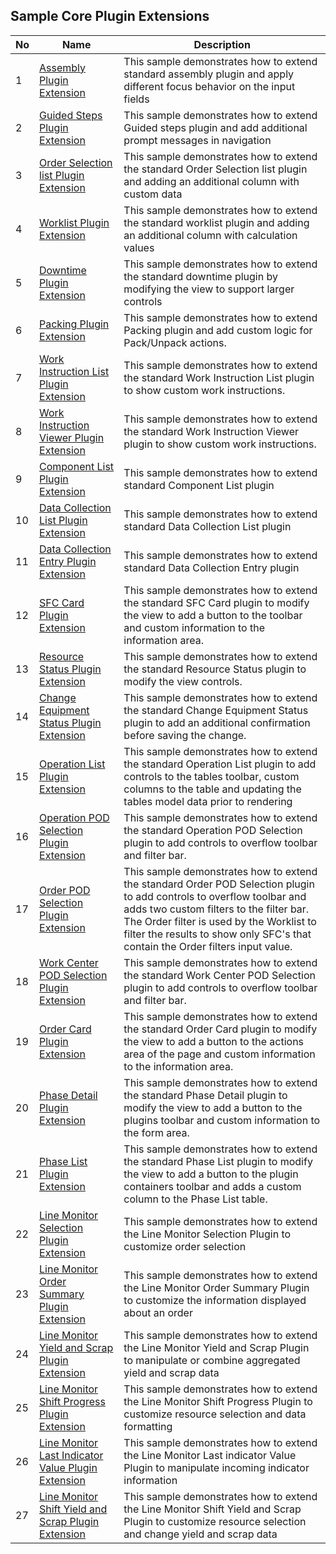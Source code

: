 ## Sample Core Plugin Extensions

| No |Name                                                                                                                           | Description                                                                                                                                                           |
| ---------|------------------------------------------------------------------------------------------------------------------------------ | --------------------------------------------------------------------------------------------------------------------------------------------------------------------- | 
| 1 | [Assembly Plugin Extension](./plugins/webapp/assemblyPointExtensionProvider/) | This sample demonstrates how to extend standard assembly plugin and apply different focus behavior on the input fields |  
| 2 | [Guided Steps Plugin Extension](./plugins/webapp/guidedStepsExtensionProvider/) | This sample demonstrates how to extend Guided steps plugin and add additional prompt messages in navigation | 
| 3 | [Order Selection list Plugin Extension](./plugins/webapp/orderListExtensionProvider/) | This sample demonstrates how to extend the standard Order Selection list plugin and adding an additional column with custom data | 
| 4 | [Worklist Plugin Extension](./plugins/webapp/worklistExtensionProvider/) | This sample demonstrates how to extend the standard worklist plugin and adding an additional column with calculation values | 
| 5 | [Downtime Plugin Extension](./plugins/webapp/downtimeExtensionProvider/) | This sample demonstrates how to extend the standard downtime plugin by modifying the view to support larger controls | 
| 6 | [Packing Plugin Extension](./plugins/webapp/packingExtensionProvider/) | This sample demonstrates how to extend Packing plugin and add custom logic for Pack/Unpack actions. | 
| 7 | [Work Instruction List Plugin Extension](./plugins/webapp/workInstructionListExtensionProvider/) | This sample demonstrates how to extend the standard Work Instruction List plugin to show custom work instructions. |
| 8 | [Work Instruction Viewer Plugin Extension](./plugins/webapp/workInstructionViewerExtensionProvider/) | This sample demonstrates how to extend the standard Work Instruction Viewer plugin to show custom work instructions. |
| 9 | [Component List Plugin Extension](./plugins/webapp/componentListExtensionProvider/) | This sample demonstrates how to extend standard Component List plugin | 
| 10 | [Data Collection List Plugin Extension](./plugins/webapp/dataCollectionListExtensionProvider/) | This sample demonstrates how to extend standard Data Collection List plugin | 
| 11 | [Data Collection Entry Plugin Extension](./plugins/webapp/dataCollectionEntryExtensionProvider/) | This sample demonstrates how to extend standard Data Collection Entry plugin | 
| 12 | [SFC Card Plugin Extension](./plugins/webapp/sfcCardExtensionProvider/) | This sample demonstrates how to extend the standard SFC Card plugin to modify the view to add a button to the toolbar and custom information to the information area. | 
| 13 |[Resource Status Plugin Extension](./plugins/webapp/resourceStatusExtensionProvider/) | This sample demonstrates how to extend the standard Resource Status plugin to modify the view controls. | 
| 14 | [Change Equipment Status Plugin Extension](./plugins/webapp/changeEquipmentStatusExtensionProvider/) | This sample demonstrates how to extend the standard Change Equipment Status plugin to add an additional confirmation before saving the change. |
| 15 | [Operation List Plugin Extension](./plugins/webapp/operationListExtensionProvider/) | This sample demonstrates how to extend the standard Operation List plugin to add controls to the tables toolbar, custom columns to the table and updating the tables model data prior to rendering |
| 16 | [Operation POD Selection Plugin Extension](./plugins/webapp/operationListExtensionProvider/) | This sample demonstrates how to extend the standard Operation POD Selection plugin to add controls to overflow toolbar and filter bar. |
| 17 | [Order POD Selection Plugin Extension](./plugins/webapp/orderPodSelectionExtensionProvider/) | This sample demonstrates how to extend the standard Order POD Selection plugin to add controls to overflow toolbar and adds two custom filters to the filter bar. The Order filter is used by the Worklist to filter the results to show only SFC's that contain the Order filters input value. |
| 18 | [Work Center POD Selection Plugin Extension](./plugins/webapp/wcPodSelectionExtensionProvider/) | This sample demonstrates how to extend the standard Work Center POD Selection plugin to add controls to overflow toolbar and filter bar. |
| 19 | [Order Card Plugin Extension](./plugins/webapp/orderCardExtensionProvider/) | This sample demonstrates how to extend the standard Order Card plugin to modify the view to add a button to the actions area of the page and custom information to the information area. |
| 20 | [Phase Detail Plugin Extension](./plugins/webapp/phaseDetailExtensionProvider/) | This sample demonstrates how to extend the standard Phase Detail plugin to modify the view to add a button to the plugins toolbar and custom information to the form area. |
| 21 | [Phase List Plugin Extension](./plugins/webapp/phaseListExtensionProvider/) | This sample demonstrates how to extend the standard Phase List plugin to modify the view to add a button to the plugin containers toolbar and adds a custom column to the Phase List table. |
| 22 | [Line Monitor Selection Plugin Extension](./plugins/webapp/lineMonitorSelectionExtensionProvider/) | This sample demonstrates how to extend the Line Monitor Selection Plugin to customize order selection |
| 23 | [Line Monitor Order Summary Plugin Extension](./plugins/webapp/lineMonitorOrderSummaryExtensionProvider/) | This sample demonstrates how to extend the Line Monitor Order Summary Plugin to customize the information displayed about an order |
| 24 | [Line Monitor Yield and Scrap Plugin Extension](./plugins/webapp/lineMonitorYieldAndScrapExtensionProvider/) | This sample demonstrates how to extend the Line Monitor Yield and Scrap Plugin to manipulate or combine aggregated yield and scrap data |
| 25 | [Line Monitor Shift Progress Plugin Extension](./plugins/webapp/lineMonitorShiftProgressExtensionProvider/) | This sample demonstrates how to extend the Line Monitor Shift Progress Plugin to customize resource selection and data formatting |
| 26 | [Line Monitor Last Indicator Value Plugin Extension](./plugins/webapp/lineMonitorLastIndicatorValueExtensionProvider/) | This sample demonstrates how to extend the Line Monitor Last indicator Value Plugin to manipulate incoming indicator information |
| 27 | [Line Monitor Shift Yield and Scrap Plugin Extension](./plugins/webapp/lineMonitorShiftYieldAndScrapExtensionProvider/) | This sample demonstrates how to extend the Line Monitor Shift Yield and Scrap Plugin to customize resource selection and change yield and scrap data |